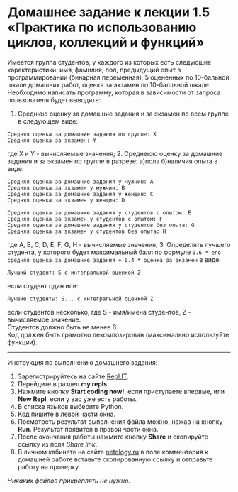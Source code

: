# Домашнее задание к лекции 1.5 «Практика по использованию циклов, коллекций и функций»

Имеется группа студентов, у каждого из которых есть следующие характеристики: имя, фамилия, пол, предыдущий опыт в программировании (бинарная переменная), 5 оцененных по 10-бальной шкале домашних работ, оценка за экзамен по 10-балльной шкале. Необходимо написать программу, которая в зависимости от запроса пользователя будет выводить:

1. Среднюю оценку за домашние задания и за экзамен по всем группе в следующем виде:
```
Средняя оценка за домашние задания по группе: X
Средняя оценка за экзамен: Y
```        
где X и Y - вычисляемые значения;
2. Среднеюю оценку за домашние задания и за экзамен по группе в разрезе: а)пола б)наличия опыта в виде:
```
Средняя оценка за домашние задания у мужчин: A
Средняя оценка за экзамен у мужчин: B
Средняя оценка за домашние задания у женщин: C
Средняя оценка за экзамен у женщин: D
        
Средняя оценка за домашние задания у студентов с опытом: E
Средняя оценка за экзамен у студентов с опытом: F        
Средняя оценка за домашние задания у студентов без опыта: G
Средняя оценка за экзамен у студентов без опыта: H
```
где A, B, C, D, E, F, G, H - вычисляемые значения;
3. Определять лучшего студента, у которого будет максимальный балл по формуле `0.6 * его средняя оценка за домашние задания + 0.4 * оценка за экзамен` в виде:
```
Лучший студент: S с интегральной оценкой Z
```
если студент один или:
```
Лучшие студенты: S... с интегральной оценкой Z
```
если студентов несколько, где S - имя/имена студентов, Z - вычисляемое значение.  
Студентов должно быть не менее 6.   
Код должен быть грамотно декомпозирован (максимально используйте функции).

---
Инструкция по выполнению домашнего задания:

1. Зарегистрируйтесь на сайте [Repl.IT](https://repl.it/).
2. Перейдите в раздел **my repls**.
3. Нажмите кнопку **Start coding now!**, если приступаете впервые, или **New Repl**, если у вас уже есть работы.
4. В списке языков выберите Python.
5. Код пишите в левой части окна.
6. Посмотреть результат выполнения файла можно, нажав на кнопку **Run**. Результат появится в правой части окна.
7. После окончания работы нажмите кнопку **Share** и скопируйте ссылку из поля *Share link*.
8. В личном кабинете на сайте [netology.ru](http://netology.ru/) в поле комментария к домашней работе вставьте скопированную ссылку и отправьте работу на проверку.

*Никаких файлов прикреплять не нужно.*